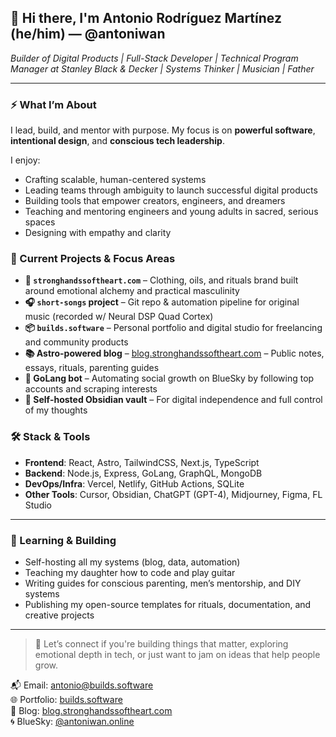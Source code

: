 ## 👋 Hi there, I'm Antonio Rodríguez Martínez (he/him) — @antoniwan

_Builder of Digital Products | Full-Stack Developer | Technical Program Manager at Stanley Black & Decker | Systems Thinker | Musician | Father_

---

### ⚡ What I’m About

I lead, build, and mentor with purpose. My focus is on **powerful software**, **intentional design**, and **conscious tech leadership**.

I enjoy:

- Crafting scalable, human-centered systems
- Leading teams through ambiguity to launch successful digital products
- Building tools that empower creators, engineers, and dreamers
- Teaching and mentoring engineers and young adults in sacred, serious spaces
- Designing with empathy and clarity

### 🧠 Current Projects & Focus Areas

- **🚀 `stronghandssoftheart.com`** – Clothing, oils, and rituals brand built around emotional alchemy and practical masculinity
- **🎧 `short-songs` project** – Git repo & automation pipeline for original music (recorded w/ Neural DSP Quad Cortex)
- **📦 `builds.software`** – Personal portfolio and digital studio for freelancing and community products
- **📚 Astro-powered blog** – [blog.stronghandssoftheart.com](https://blog.stronghandssoftheart.com) – Public notes, essays, rituals, parenting guides
- **🤖 GoLang bot** – Automating social growth on BlueSky by following top accounts and scraping interests
- **🧠 Self-hosted Obsidian vault** – For digital independence and full control of my thoughts

### 🛠️ Stack & Tools

- **Frontend**: React, Astro, TailwindCSS, Next.js, TypeScript  
- **Backend**: Node.js, Express, GoLang, GraphQL, MongoDB  
- **DevOps/Infra**: Vercel, Netlify, GitHub Actions, SQLite  
- **Other Tools**: Cursor, Obsidian, ChatGPT (GPT-4), Midjourney, Figma, FL Studio  

---

### 🌱 Learning & Building

- Self-hosting all my systems (blog, data, automation)
- Teaching my daughter how to code and play guitar
- Writing guides for conscious parenting, men’s mentorship, and DIY systems
- Publishing my open-source templates for rituals, documentation, and creative projects

---

> 💌 Let’s connect if you're building things that matter, exploring emotional depth in tech, or just want to jam on ideas that help people grow.

📬 Email: [antonio@builds.software](mailto:antonio@builds.software)  
🌐 Portfolio: [builds.software](https://builds.software)  
📖 Blog: [blog.stronghandssoftheart.com](https://blog.stronghandssoftheart.com)  
🌀 BlueSky: [@antoniwan.online](https://bsky.app/profile/antoniwan.online)

